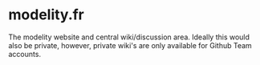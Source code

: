 # modelity.fr
The modelity website and central wiki/discussion area. Ideally this would also be private, however, private wiki's are only available for Github Team accounts.
